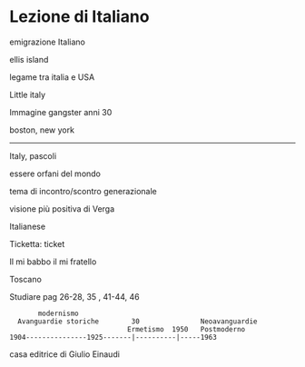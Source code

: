 # Lezione di Italiano

emigrazione Italiano

ellis island

legame tra italia e USA

Little italy

Immagine gangster anni 30

boston, new york

---

Italy, pascoli

essere orfani del mondo

tema di incontro/scontro generazionale

visione più positiva di Verga

Italianese

Ticketta: ticket


Il mi babbo il mi fratello

Toscano

Studiare
pag 26-28, 35 , 41-44, 46

           modernismo
      Avanguardie storiche        30               Neoavanguardie
                                 Ermetismo  1950   Postmoderno
	1904---------------1925-------|----------|-----1963





casa editrice di Giulio Einaudi
<!--stackedit_data:
eyJoaXN0b3J5IjpbNDMzODA3NjAwLDE2MjQ3MDMxMzIsNzI5Mj
M5NzQsMTk0NjA2NDI0NiwtMjE0NDkzNTA5NCwxNTY4MTQ2MzY3
XX0=
-->